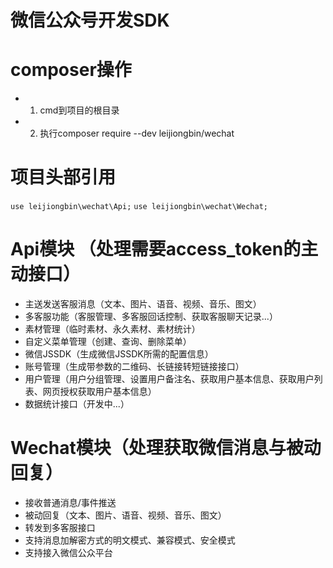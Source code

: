 # 微信公众号开发SDK
# composer操作
- 1. cmd到项目的根目录
- 2. 执行composer require --dev leijiongbin/wechat

# 项目头部引用
```use leijiongbin\wechat\Api;```
```use leijiongbin\wechat\Wechat;```

# Api模块 （处理需要access_token的主动接口）
- 主送发送客服消息（文本、图片、语音、视频、音乐、图文）
- 多客服功能（客服管理、多客服回话控制、获取客服聊天记录...）
- 素材管理（临时素材、永久素材、素材统计）
- 自定义菜单管理（创建、查询、删除菜单）
- 微信JSSDK（生成微信JSSDK所需的配置信息）
- 账号管理（生成带参数的二维码、长链接转短链接接口）
- 用户管理（用户分组管理、设置用户备注名、获取用户基本信息、获取用户列表、网页授权获取用户基本信息）
- 数据统计接口（开发中...）

# Wechat模块（处理获取微信消息与被动回复）
- 接收普通消息/事件推送
- 被动回复（文本、图片、语音、视频、音乐、图文）
- 转发到多客服接口
- 支持消息加解密方式的明文模式、兼容模式、安全模式
- 支持接入微信公众平台
